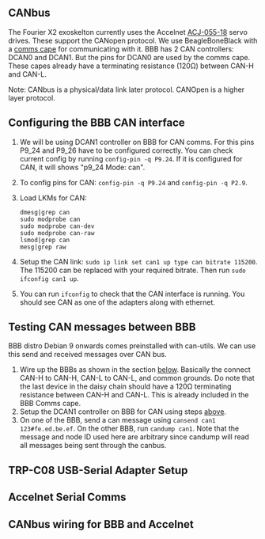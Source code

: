 ## CANbus
The Fourier X2 exoskelton currently uses the Accelnet [ACJ-055-18](https://www.copleycontrols.com/en/products/acj-055-18) servo drives. These support the CANopen protocol. We use BeagleBoneBlack with a [comms cape](https://github.com/beagleboard/capes/tree/master/beaglebone/Comms) for communicating with it. BBB has 2 CAN controllers: DCAN0 and DCAN1. But the pins for DCAN0 are used by the comms cape. These capes already have a terminating resistance (120Ω) between CAN-H and CAN-L.

Note: CANbus is a physical/data link later protocol. CANOpen is a higher layer protocol.

## Configuring the BBB CAN interface
1. We will be using DCAN1 controller on BBB for CAN comms. For this pins P9_24 and P9_26 have to be configured correctly. You can check current config by running `config-pin -q P9.24`. If it is configured for CAN, it will shows "p9_24 Mode: can".
2. To config pins for CAN: `config-pin -q P9.24` and `config-pin -q P2.9`.
3. Load LKMs for CAN:

    ```
    dmesg|grep can
    sudo modprobe can
    sudo modprobe can-dev
    sudo modprobe can-raw
    lsmod|grep can
    mesg|grep raw
    ```

5. Setup the CAN link: `sudo ip link set can1 up type can bitrate 115200`. The 115200 can be replaced with your required bitrate. Then run `sudo ifconfig can1 up`.
6. You can run `ifconfig` to check that the CAN interface is running. You should see CAN as one of the adapters along with ethernet. 

## Testing CAN messages between BBB
BBB distro Debian 9 onwards comes preinstalled with can-utils. We can use this send and received messages over CAN bus. 
1. Wire up the BBBs as shown in the section [below](https://embeded.readthedocs.io/en/latest/canbus/#canbus-wiring-for-bbb-and-accelnet). Basically the connect CAN-H to CAN-H, CAN-L to CAN-L, and common grounds. Do note that the last device in the daisy chain should have a 120Ω terminating resistance between CAN-H and CAN-L. This is already included in the BBB Comms cape. 
2. Setup the DCAN1 controller on BBB for CAN using steps [above](https://embeded.readthedocs.io/en/latest/canbus/#configuring-the-bbb-can-interface).
3. On one of the BBB, send a can message using `cansend can1 123#fe.ed.be.ef`. On the other BBB, run `candump can1`. Note that the message and node ID used here are arbitrary since candump will read all messages being sent through the canbus.

## TRP-C08 USB-Serial Adapter Setup

## Accelnet Serial Comms

## CANbus wiring for BBB and Accelnet